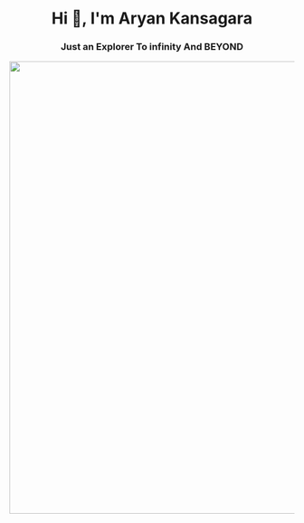 <h1 align="center">Hi 👋, I'm Aryan Kansagara</h1>
<h3 align="center">Just an Explorer To infinity And BEYOND</h3>
<center><img align="center" width=1050 height=800 alt="Code" src="https://i.pinimg.com/originals/54/e3/7d/54e37d8074ebcde1d96c77d7b2a7f310.gif"><center>



